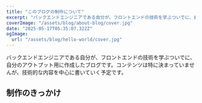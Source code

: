 ```yaml
---
title: "このブログの制作について"
excerpt: "バックエンドエンジニアである自分が、フロントエンドの技術を学ぶついでに、自分のアウトプット用に作成したブログです。コンテンツは特に決まっていませんが、技術的な内容を中心に書いていく予定です。"
coverImage: "/assets/blog/about-blog/cover.jpg"
date: "2025-05-17T05:35:07.322Z"
ogImage:
  url: "/assets/blog/hello-world/cover.jpg"
---
```


バックエンドエンジニアである自分が、フロントエンドの技術を学ぶついでに、自分のアウトプット用に作成したブログです。コンテンツは特に決まっていませんが、技術的な内容を中心に書いていく予定です。

## 制作のきっかけ

